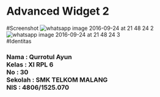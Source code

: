 # Advanced Widget 2

#Screenshot
![whatsapp image 2016-09-24 at 21 48 24 2](https://cloud.githubusercontent.com/assets/22120736/18809409/af20baac-82a4-11e6-8f86-ed2a3a7f0d27.jpeg)
![whatsapp image 2016-09-24 at 21 48 24 3](https://cloud.githubusercontent.com/assets/22120736/18809412/b82d566e-82a4-11e6-947b-9d7094e46ee0.jpeg)
<br>
#Identitas
<h3> 
Nama : Qurrotul Ayun <br>
Kelas : XI RPL 6  <br>
No : 30 <br>
Sekolah : SMK TELKOM MALANG <br> 
NIS : 4806/1525.070
</h3>
